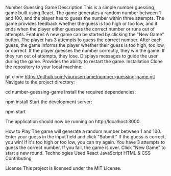 Number Guessing Game
Description
This is a simple number guessing game built using React. The game generates a random number between 1 and 100, and the player has to guess the number within three attempts. The game provides feedback whether the guess is too high or too low, and it ends when the player either guesses the correct number or runs out of attempts.
Features
A new game can be started by clicking the "New Game" button.
The player has 3 attempts to guess the correct number.
After each guess, the game informs the player whether their guess is too high, too low, or correct.
If the player guesses the number correctly, they win the game. If they run out of attempts, they lose.
Displays messages to guide the user during the game.
Provides the ability to restart the game.
Installation
Clone the repository to your local machine:

git clone https://github.com/yourusername/number-guessing-game.git
Navigate to the project directory:

cd number-guessing-game
Install the required dependencies:

npm install
Start the development server:

npm start

The application should now be running on http://localhost:3000.

How to Play
The game will generate a random number between 1 and 100.
Enter your guess in the input field and click "Submit."
If the guess is correct, you win! If it's too high or too low, you can try again.
You have 3 attempts to guess the correct number. If you fail, the game is over.
Click "New Game" to start a new round.
Technologies Used
React
JavaScript 
HTML & CSS
Contributing

License
This project is licensed under the MIT License.
